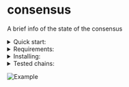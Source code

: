# consensus
A brief info of the state of the consensus

<details>
  <summary>Quick start:</summary>

```sh
cd && git clone https://github.com/Northa/consensus.git && cd consensus
python3 consensus.py
```  
Autorefresh not yet implemented as a workaround you can use bash trick:  
```while true; do sleep 3 && python3 ./consensus.py;done```
</details>

<details>
  <summary>Requirements:</summary>
  
  *  Ubuntu 20.04+ 
  *  python3.8+
  *  For the correct work of the application you should configure RPC :26657 and REST :1317 endpoints.  
  For example:  
  ```REST = 'http://1.1.1.1:1317'```
  ```RPC = "http://1.1.1.1:26657"```
  
  
</details>

<details>
  <summary>Installing:</summary>
  
  #### Technically, the installation itself is cloning the repo and providing 2 variables

```sh
$ cd && git clone https://github.com/Northa/consensus.git && cd consensus
```  
  
  Next open consensus.py in editor and replace REST/RPC variables with an appropriate values.  
  Example:  
  ```REST = 'http://1.1.1.1:1317'```  
  ```RPC = "http://1.1.1.1:26657"```
  
  Once configured you can run the app by following:
  
  ```$ python3 consensus.py ```
</details>

<details>
  <summary>Tested chains:</summary>  
  
  - Evmos mainnet
  - Evmos testnet
  - Umee  
  - Archway  
  - Cosmic Horizon  
  - Kyve  
  - Kichain
  - Konstellation
  - Stargaze
  - AssetMantle
  - Pylons
  - Deweb
  
</details>



![Example](./screenshots/scr_last.png)
